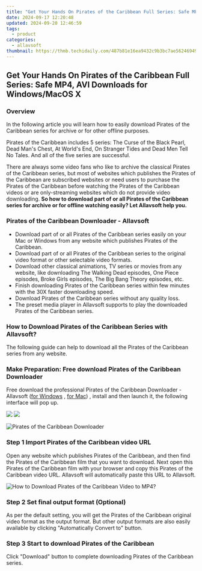 ```yaml
---
title: "Get Your Hands On Pirates of the Caribbean Full Series: Safe MP4, AVI Downloads for Windows/MacOS X"
date: 2024-09-17 12:20:48
updated: 2024-09-20 12:46:59
tags:
  - product
categories:
  - allavsoft
thumbnail: https://thmb.techidaily.com/487b81e16ea9432c9b3bc7ae56246949ca490ff5dbda3843a3191dbeadf76d9d.jpg
---
```


## Get Your Hands On Pirates of the Caribbean Full Series: Safe MP4, AVI Downloads for Windows/MacOS X

### Overview

In the following article you will learn how to easily download Pirates of the Caribbean series for archive or for other offline purposes.

Pirates of the Caribbean includes 5 series: The Curse of the Black Pearl, Dead Man's Chest, At World's End, On Stranger Tides and Dead Men Tell No Tales. And all of the five series are successful.

There are always some video fans who like to archive the classical Pirates of the Caribbean series, but most of websites which publishes the Pirates of the Caribbean are subscribed websites or need users to purchase the Pirates of the Caribbean before watching the Pirates of the Caribbean videos or are only-streaming websites which do not provide video downloading. **So how to download part of or all Pirates of the Caribbean series for archive or for offline watching easily? Let Allavsoft help you.**

### Pirates of the Caribbean Downloader - Allavsoft

* Download part of or all Pirates of the Caribbean series easily on your Mac or Windows from any website which publishes Pirates of the Caribbean.
* Download part of or all Pirates of the Caribbean series to the original video format or other selectable video formats.
* Download other classical animations, TV series or movies from any website, like downloading The Walking Dead episodes, One Piece episodes, Broke Girls episodes, The Big Bang Theory episodes, etc.
* Finish downloading Pirates of the Caribbean series within few minutes with the 30X faster downloading speed.
* Download Pirates of the Caribbean series without any quality loss.
* The preset media player in Allavsoft supports to play the downloaded Pirates of the Caribbean series.

### How to Download Pirates of the Caribbean Series with Allavsoft?

The following guide can help to download all the Pirates of the Caribbean series from any website.

### Make Preparation: Free download Pirates of the Caribbean Downloader

Free download the professional Pirates of the Caribbean Downloader - Allavsoft ([for Windows](https://tools.techidaily.com/allavsoft/products/) , [for Mac](https://tools.techidaily.com/allavsoft/products/)) , install and then launch it, the following interface will pop up.

[![](https://www.allavsoft.com/how-to/../images/how-to/free-download-win.jpg)](https://tools.techidaily.com/allavsoft/products/) [![](https://www.allavsoft.com/how-to/../images/how-to/free-download-mac.jpg)](https://tools.techidaily.com/allavsoft/products/)

![Pirates of the Caribbean Downloader](https://www.allavsoft.com/how-to/../images/allavsoft/screen-shot-600.jpg)

### Step 1 Import Pirates of the Caribbean video URL

Open any website which publishes Pirates of the Caribbean, and then find the Pirates of the Caribbean film that you want to download. Next open this Pirates of the Caribbean film with your browser and copy this Pirates of the Caribbean video URL. Allavsoft will automatically paste this URL to Allavsoft.

![How to Download Pirates of the Caribbean Video to MP4?](https://www.allavsoft.com/how-to/../images/how-to/download-rtmp-video/download-rtmp-video.jpg)

### Step 2 Set final output format (Optional)

As per the default setting, you will get the Pirates of the Caribbean original video format as the output format. But other output formats are also easily available by clicking "Automatically Convert to" button.

### Step 3 Start to download Pirates of the Caribbean

Click "Download" button to complete downloading Pirates of the Caribbean series.

<ins class="adsbygoogle"
     style="display:block"
     data-ad-format="autorelaxed"
     data-ad-client="ca-pub-7571918770474297"
     data-ad-slot="1223367746"></ins>



<ins class="adsbygoogle"
     style="display:block"
     data-ad-client="ca-pub-7571918770474297"
     data-ad-slot="8358498916"
     data-ad-format="auto"
     data-full-width-responsive="true"></ins>
